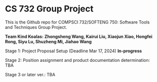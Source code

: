 # CS 732 Group Project

This is the Github repo for COMPSCI 732/SOFTENG 750: Software Tools and Techniques Group Project.

**Team Kind Koalas: Zhongsheng Wang, Kairui Liu, Xiaojun Xiao, Hongfei Rong, Siyu Lu, Shuzheng Mi, Jiahao Wang**

Stage 1: Project Proposal Setup (Deadline Mar 17, 2024) **In-progress**

Stage 2: Position assignment and product documentation determination: TBA

Stage 3 or later ver.: TBA
